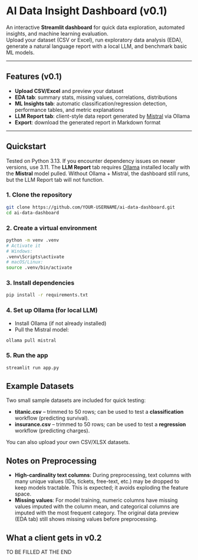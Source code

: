 # AI Data Insight Dashboard (v0.1)

An interactive **Streamlit dashboard** for quick data exploration, automated insights, and machine learning evaluation.  
Upload your dataset (CSV or Excel), run exploratory data analysis (EDA), generate a natural language report with a local LLM, and benchmark basic ML models.

---

## Features (v0.1)
- **Upload CSV/Excel** and preview your dataset
- **EDA tab**: summary stats, missing values, correlations, distributions
- **ML Insights tab**: automatic classification/regression detection, performance tables, and metric explanations
- **LLM Report tab**: client-style data report generated by [Mistral](https://ollama.com/library/mistral) via Ollama
- **Export**: download the generated report in Markdown format

---

## Quickstart

Tested on Python 3.13. If you encounter dependency issues on newer versions, use 3.11.
The **LLM Report** tab requires [Ollama](https://ollama.com/) installed locally with the **Mistral** model pulled.
Without Ollama + Mistral, the dashboard still runs, but the LLM Report tab will not function.


### 1. Clone the repository

```bash
git clone https://github.com/YOUR-USERNAME/ai-data-dashboard.git
cd ai-data-dashboard
```

### 2. Create a virtual environment

```bash
python -m venv .venv
# Activate it
# Windows:
.venv\Scripts\activate
# macOS/Linux:
source .venv/bin/activate
```

### 3. Install dependencies

```bash
pip install -r requirements.txt
```

### 4. Set up Ollama (for local LLM)

- Install Ollama (if not already installed)
- Pull the Mistral model:

```bash
ollama pull mistral
```

### 5. Run the app

```bash
streamlit run app.py
```

## Example Datasets

Two small sample datasets are included for quick testing:

- **titanic.csv** – trimmed to 50 rows; can be used to test a **classification** workflow (predicting survival).  
- **insurance.csv** – trimmed to 50 rows; can be used to test a **regression** workflow (predicting charges).  

You can also upload your own CSV/XLSX datasets.

## Notes on Preprocessing

- **High-cardinality text columns**: During preprocessing, text columns with many unique values (IDs, tickets, free-text, etc.) may be dropped to keep models tractable. This is expected; it avoids exploding the feature space.
- **Missing values**: For model training, numeric columns have missing values imputed with the column mean, and categorical columns are imputed with the most frequent category. The original data preview (EDA tab) still shows missing values before preprocessing.

## What a client gets in v0.2

TO BE FILLED AT THE END